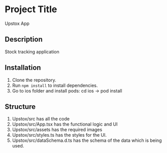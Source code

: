 # Project Title
Upstox App

## Description
Stock tracking application

## Installation
1. Clone the repository.
2. Run `npm install` to install dependencies.
3. Go to ios folder and install pods: cd ios -> pod install

## Structure
1. Upstox/src has all the code
2. Upstox/src/App.tsx has the functional logic and UI
3. Upstox/src/assets has the required images
4. Upstox/src/styles.ts has the styles for the UI.
5. Upstox/src/dataSchema.d.ts has the schema of the data which is being used.
